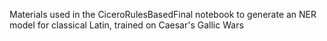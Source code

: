 Materials used in the CiceroRulesBasedFinal notebook to generate an NER model for classical Latin, trained on Caesar's Gallic Wars
